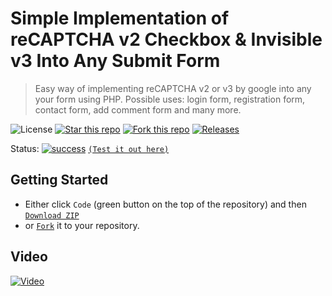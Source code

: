 # Simple Implementation of reCAPTCHA v2 Checkbox & Invisible v3 Into Any Submit Form
> Easy way of implementing reCAPTCHA v2 or v3 by google into any your form using PHP. Possible uses: login form, registration form, contact form, add comment form and many more.

![License](https://img.shields.io/npm/l/css-star-rating.svg) 
[![Star this repo](https://badgen.net/github/stars/blank-yt/Simple-Implementation-of-reCAPTCHA-v2-Checkbox-Into-Any-Submit-Form)](https://github.com/blank-yt/Simple-Implementation-of-reCAPTCHA-v2-Checkbox-Into-Any-Submit-Form/stargazers/)
[![Fork this repo](https://badgen.net/github/forks/blank-yt/Simple-Implementation-of-reCAPTCHA-v2-Checkbox-Into-Any-Submit-Form)](https://github.com/blank-yt/Simple-Implementation-of-reCAPTCHA-v2-Checkbox-Into-Any-Submit-Form/fork/)
[![Releases](https://img.shields.io/github/downloads/blank-yt/Simple-Implementation-of-reCAPTCHA-v2-Checkbox-Into-Any-Submit-Form/total.svg)](https://github.com/blank-yt/Simple-Implementation-of-reCAPTCHA-v2-Checkbox-Into-Any-Submit-Form/archive/refs/tags/Release.zip)

Status: [![success](https://user-images.githubusercontent.com/100468888/208658036-514215da-7838-44a9-8468-3a37e7e73b13.png)](https://playcs.eu/blank/70b29c4920daf4e51e8175179027e668/v2/) [`(Test it out here)`](https://playcs.eu/blank/70b29c4920daf4e51e8175179027e668/v2/)

## Getting Started
- Either click `Code` (green button on the top of the repository) and then [`Download ZIP`](https://github.com/blank-yt/Simple-Implementation-of-reCAPTCHA-v2-Checkbox-Into-Any-Submit-Form/archive/refs/tags/Release.zip)
- or [`Fork`](https://github.com/blank-yt/Simple-Implementation-of-reCAPTCHA-v2-Checkbox-Into-Any-Submit-Form/fork) it to your repository.

## Video
[![Video](https://img.youtube.com/vi/5W3dzlxgy3o/0.jpg)](https://www.youtube.com/watch?v=5W3dzlxgy3o)
